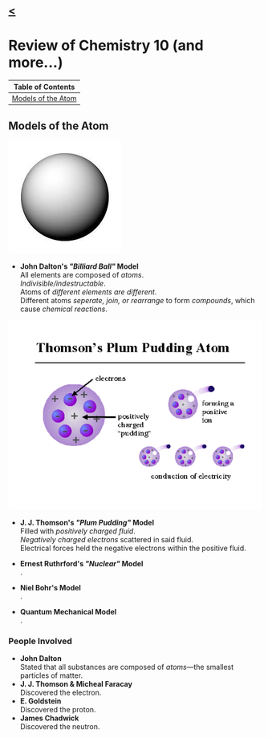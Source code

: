 ## [<](../)

# Review of Chemistry 10 (and more...)

| Table of Contents |
| ----------------- |
| [Models of the Atom](#models-of-the-atom) |

## Models of the Atom
  ![Thomson Model](images/dalton.jpg)  
*  **John Dalton's *"Billiard Ball"* Model**  
  All elements are composed of *atoms*.  
  *Indivisible/indestructable*.  
  Atoms of *different elements are different*.  
  Different atoms *seperate, join, or rearrange* to form *compounds*, which cause *chemical reactions*.

  ![Thomson Model](images/thomson.gif)  
*  **J. J. Thomson's *"Plum Pudding"* Model**  
  Filled with *positively charged fluid*.  
  *Negatively charged electrons* scattered in said fluid.  
  Electrical forces held the negative electrons within the positive fluid.

* **Ernest Ruthrford's *"Nuclear"* Model**  
  .

* **Niel Bohr's Model**  
  .

* **Quantum Mechanical Model**  
  .


### People Involved
* **John Dalton**  
  Stated that all substances are composed of *atoms*—the smallest particles of matter.
* **J. J. Thomson & Micheal Faracay**  
  Discovered the electron.
* **E. Goldstein**  
  Discovered the proton.
* **James Chadwick**  
  Discovered the neutron.